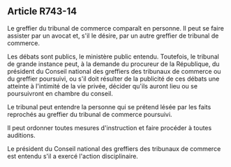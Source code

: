 Article R743-14
----
Le greffier du tribunal de commerce comparaît en personne. Il peut se faire
assister par un avocat et, s'il le désire, par un autre greffier de tribunal de
commerce.

Les débats sont publics, le ministère public entendu. Toutefois, le tribunal de
grande instance peut, à la demande du procureur de la République, du président
du Conseil national des greffiers des tribunaux de commerce ou du greffier
poursuivi, ou s'il doit résulter de la publicité de ces débats une atteinte à
l'intimité de la vie privée, décider qu'ils auront lieu ou se poursuivront en
chambre du conseil.

Le tribunal peut entendre la personne qui se prétend lésée par les faits
reprochés au greffier du tribunal de commerce poursuivi.

Il peut ordonner toutes mesures d'instruction et faire procéder à toutes
auditions.

Le président du Conseil national des greffiers des tribunaux de commerce est
entendu s'il a exercé l'action disciplinaire.
